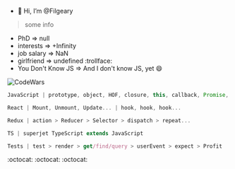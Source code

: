 - 👋 Hi, I’m @Filgeary
> some info
- PhD => null
- interests => +Infinity
- job salary => NaN
- girlfriend => undefined :trollface:
- You Don't Know JS => And I don't know JS, yet 😄

![CodeWars](https://www.codewars.com/users/Filgeary/badges/large)

```js
JavaScript | prototype, object, HOF, closure, this, callback, Promise, EventLoop
```

```jsx
React | Mount, Unmount, Update... | hook, hook, hook...
```

```jsx
Redux | action > Reducer > Selector > dispatch > repeat...
```

```ts
TS | superjet TypeScript extends JavaScript
```

```ts
Tests | test > render > get/find/query > userEvent > expect > Profit
```

:octocat: :octocat: :octocat:

<!---
Filgeary/Filgeary is a ✨ special ✨ repository because its `README.md` (this file) appears on your GitHub profile.
You can click the Preview link to take a look at your changes.
--->
